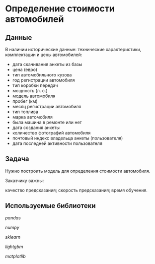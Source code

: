 # Определение стоимости автомобилей

## Данные

В наличии исторические данные: технические характеристики, комплектации и цены автомобилей:

- дата скачивания анкеты из базы
- цена (евро)
- тип автомобильного кузова
- год регистрации автомобиля
- тип коробки передач
- мощность (л. с.)
- модель автомобиля
- пробег (км)
- месяц регистрации автомобиля
- тип топлива
- марка автомобиля
- была машина в ремонте или нет
- дата создания анкеты
- количество фотографий автомобиля
- почтовый индекс владельца анкеты (пользователя)
- дата последней активности пользователя

## Задача

Нужно построить модель для определения стоимости автомобиля.

Заказчику важны:

качество предсказания;
скорость предсказания;
время обучения.

## Используемые библиотеки

*pandas*

*numpy*

*sklearn*

*lightgbm*

*matplotlib*
